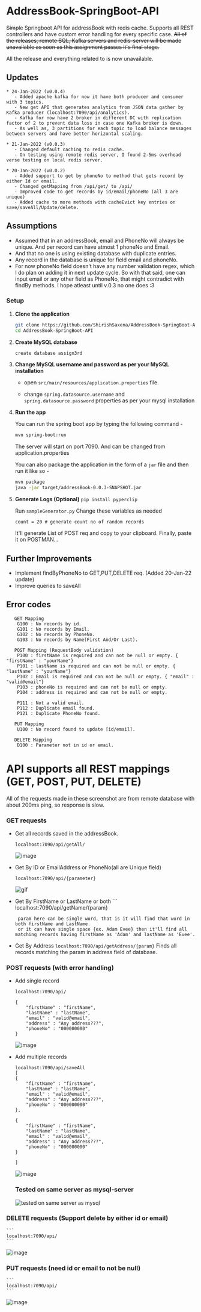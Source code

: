 # AddressBook-SpringBoot-API
<s>Simple</s> Springboot API for addressBook with redis cache. Supports all REST controllers and have custom error handling for every specific case.
<s>All of the releases, remote SQL, Kafka servers and redis-server will be made unavailable as soon as this assignment passes it's final stage.</s> 

All the release and everything related to is now unavailable.


## Updates
	* 24-Jan-2022 (v0.0.4)
	   - Added apache kafka for now it have both producer and consumer with 3 topics.
	   - New get API that generates analytics from JSON data gather by Kafka producer (localhost:7090/api/analytics).
	   - Kafka for now have 2 broker in different DC with replication factor of 2 to prevent data loss in case one Kafka broker is down.
	   - As well as, 3 partitions for each topic to load balance messages between servers and have better horizontal scaling.
	   	   
	* 21-Jan-2022 (v0.0.3)
	   - Changed default caching to redis cache.
	   - On testing using remote redis server, I found 2-5ms overhead verse testing on local redis server.
	   
	* 20-Jan-2022 (v0.0.2)
	   - Added support to get by phoneNo to method that gets record by either Id or email.
	   - Changed getMapping from /api/get/ to /api/
	   - Improved code to get records by id/email/phoneNo (all 3 are unique)
	   - Added cache to more methods with cacheEvict key entries on save/saveAll/Update/delete.
	  
## Assumptions
 - Assumed that in an addressBook, email and PhoneNo will always be unique. And per record can have atmost 1 phoneNo and Email.
 - And that no one is using existing database with duplicate entries.
 - Any record in the database is unique for field email and phoneNo.
 - For now phoneNo field doesn't have any number validation regex, which I do plan on adding it in next update cycle. So with that said, one can input email or any other field as PhoneNo, that might contradict with findBy methods. I hope atleast until v.0.3 no one does :3
 
	
### Setup

1. **Clone the application**

	```bash
	git clone https://github.com/ShirishSaxena/AddressBook-SpringBoot-API.git
	cd AddressBook-SpringBoot-API
	```

2. **Create MySQL database**

	```bash
	create database assign3rd
	```

3. **Change MySQL username and password as per your MySQL installation**

	+ open `src/main/resources/application.properties` file.

	+ change `spring.datasource.username` and `spring.datasource.password` properties as per your mysql installation

4. **Run the app**

	You can run the spring boot app by typing the following command -

	```bash
	mvn spring-boot:run
	```

	The server will start on port 7090. And can be changed from application.properties

	You can also package the application in the form of a `jar` file and then run it like so -

	```bash
	mvn package
	java -jar target/addressBook-0.0.3-SNAPSHOT.jar
	```
4. **Generate Logs (Optional)**
	```pip install pyperclip```
	
	Run `sampleGenerator.py`
	Change these variables as needed
	```
	count = 20 # generate count no of random records
	```
	It'll generate List of POST req and copy to your clipboard. Finally, paste it on POSTMAN...

	
## Further Improvements
 - Implement findByPhoneNo to GET,PUT,DELETE req. (Added 20-Jan-22 update)
 - Improve queries to saveAll

## Error codes
```
   GET Mapping 
	G100 : No records by id.
	G101 : No records by Email.
	G102 : No records by PhoneNo.
	G103 : No records by Name(First And/Or Last).

   POST Mapping (RequestBody validation)
	P100 : firstName is required and can not be null or empty. { "firstName" : "yourName"}
	P101 : lastName is required and can not be null or empty. { "lastName" : "yourName"}
	P102 : Email is required and can not be null or empty. { "email" : "valid@email"}
	P103 : phoneNo is required and can not be null or empty.
	P104 : address is required and can not be null or empty.

	P111 : Not a valid email.
	P112 : Duplicate email found.
	P121 : Duplicate PhoneNo found.

   PUT Mapping
	U100 : No record found to update [id/email].

   DELETE Mapping
	D100 : Parameter not in id or email.
```

# API supports all REST mappings (GET, POST, PUT, DELETE)
All of the requests made in these screenshot are from remote database with about 200ms ping, so response is slow.
### GET requests
* Get all records saved in the addressBook.
	```
	localhost:7090/api/getAll/
	```
	
	![image](https://user-images.githubusercontent.com/6762915/150171183-4eeb3bda-9d9a-4910-89c2-7f798faf2280.png)

* Get By ID or EmailAddress or PhoneNo(all are Unique field)
	```
	localhost:7090/api/{parameter}
	```
	
	![gif](http://200.showy.life:6969/rc6hArgBmZ.gif)
	
	
* Get By FirstName or LastName or both
       ```
       localhost:7090/api/getName/{param}
       
       param here can be single word, that is it will find that word in both firstName and LastName.
       or it can have single space {ex. Adam Evee} then it'll find all matching records having firstName as 'Adam' and lastName as 'Evee'.
       
* Get By Address
       ```
       localhost:7090/api/getAddress/{param}
       ```
       Finds all records matching the param in address field of database.
       
       
### POST requests (with error handling)
* Add single record 
	```
	localhost:7090/api/
	
	{
		"firstName" : "firstName",
		"lastName" : "lastName",
		"email" : "valid@email",
		"address" : "Any address???",
		"phoneNo" : "000000000"
	}
	```

	
	![image](http://200.showy.life:6969/ZqSSbctdEV.gif)
	
* Add multiple records
	```
	localhost:7090/api/saveAll
	[
	{
		"firstName" : "firstName",
		"lastName" : "lastName",
		"email" : "valid@email",
		"address" : "Any address???",
		"phoneNo" : "000000000"
	},
	
	{
		"firstName" : "firstName",
		"lastName" : "lastName",
		"email" : "valid@email",
		"address" : "Any address???",
		"phoneNo" : "000000000"
	}
	
	]
	```
	![image](http://200.showy.life:6969/IgHAfj31NE.gif)
	
	### Tested on same server as mysql-server
	![tested on same server as mysql](https://user-images.githubusercontent.com/6762915/150513960-e0921c3c-8c6c-4f6b-b4d0-af2bd4fdc132.png)


### DELETE requests (Support delete by either id or email)
	```
	localhost:7090/api/
	```
![image](http://200.showy.life:6969/nIFHIq7bVM.gif)

### PUT requests (need id or email to not be null)
	```
	localhost:7090/api/
	```

![image](http://200.showy.life:6969/0PSIsehkdY.gif)
